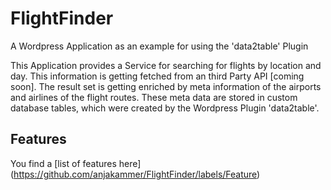 # FlightFinder
A Wordpress Application as an example for using the 'data2table' Plugin

This Application provides a Service for searching for flights by location and day. 
This information is getting fetched from an third Party API [coming soon].
The result set is getting enriched by meta information of the airports and airlines of the flight routes.
These meta data are stored in custom database tables, which were created by the Wordpress Plugin 'data2table'.

## Features
You find a [list of features here] (https://github.com/anjakammer/FlightFinder/labels/Feature)